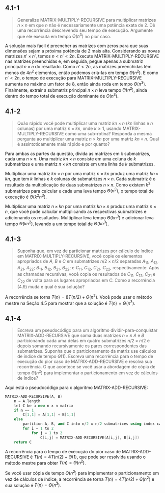 ## 4.1-1

> Generalize MATRIX-MULTIPLY-RECURSIVE para multiplicar matrizes $n \times n$ em que $n$ não é necessariamente uma potência exata de $2$. Dê uma recorrência descrevendo seu tempo de execução. Argumente que ele executa em tempo $\Theta(n^3)$ no pior caso.

A solução mais fácil é preencher as matrizes com zeros para que suas dimensões sejam a próxima potência de 2 mais alta. Considerando as novas matrizes $n' \times n'$, temos $n < n' < 2n$. Execute MATRIX-MULTIPLY-RECURSIVE nas matrizes preenchidas e, em seguida, pegue apenas a submatriz principal $n \times n$ do resultado. Como $n' < 2n$, as matrizes preenchidas têm menos de $4n^2$ elementos, então podemos criá-las em tempo $\Theta(n^2)$. E como $n' < 2n$, o tempo de execução para MATRIX-MULTIPLY-RECURSIVE aumenta no máximo um fator de 8, então ainda roda em tempo $\Theta(n^3)$. Finalmente, extrair a submatriz principal $n \times n$ leva tempo $\Theta(n^2)$, ainda dentro do tempo total de execução dominante de $\Theta(n^3)$.

## 4.1-2

> Quão rápido você pode multiplicar uma matriz $kn \times n$ ($kn$ linhas e $n$ colunas) por uma matriz $n \times kn$, onde $k \ge 1$, usando MATRIX-MULTIPLY-RECURSIVE como uma sub-rotina? Responda a mesma pergunta ao multiplicar uma matriz $n \times kn$ por uma matriz $kn \times n$. Qual é assintoticamente mais rápido e por quanto?

Para ambas as partes da questão, divida as matrizes em k submatrizes, cada uma $n \times n$. Uma matriz $kn \times n$ consiste em uma coluna de $k$ submatrizes e uma matriz $n \times kn$ consiste em uma linha de $k$ submatrizes.

Multiplicar uma matriz $kn \times n$ por uma matriz $n \times kn$ produz uma matriz $kn \times kn$, que tem $k$ linhas e $k$ colunas de submatrizes $n \times n$. Cada submatriz é o resultado da multiplicação de duas submatrizes $n \times n$. Como existem $k^2$ submatrizes para calcular e cada uma leva tempo $\Theta(n^3)$, o tempo total de execução é $\Theta(k^2n^3)$.

Multiplicar uma matriz $n \times kn$ por uma matriz $kn \times n$ produz uma matriz $n \times n$, que você pode calcular multiplicando as respectivas submatrizes e adicionando os resultados. Multiplicar leva tempo $\Theta(kn^3)$ e adicionar leva tempo $\Theta(kn^2)$, levando a um tempo total de $\Theta(kn^3)$.

## 4.1-3

> Suponha que, em vez de particionar matrizes por cálculo de índice em MATRIX-MULTIPLY-RECURSIVE, você copie os elementos apropriados de $A$, $B$ e $C$ em submatrizes $n/2 \times n/2$ separadas $A_{11}$, $A_{12}$, $A_{21}$, $A_{22}$; $B_{11}$, $B_{12}$, $B_{21}$, $B_{22}$; e $C_{11}$, $C_{12}$, $C_{21}$, $C_{22}$, respectivamente. Após as chamadas recursivas, você copia os resultados de $C_{11}$, $C_{12}$, $C_{21}$ e $C_{22}$ de volta para os lugares apropriados em $C$. Como a recorrência (4.9) muda e qual é sua solução?

A recorrência se torna $T(n) = 8T(n/2) + \Theta(n^2)$. Você pode usar o método mestre na Seção 4.5 para mostrar que a solução é $T(n) = \Theta(n^3)$.

## 4.1-4

> Escreva um pseudocódigo para um algoritmo dividir-para-conquistar MATRIX-ADD-RECURSIVE que soma duas matrizes $n \times n$ $A$ e $B$ particionando cada uma delas em quatro submatrizes $n/2 \times n/2$ e depois somando recursivamente os pares correspondentes das submatrizes. Suponha que o particionamento da matriz use cálculos de índice de tempo $\Theta(1)$. Escreva uma recorrência para o tempo de execução do pior caso de MATRIX-ADD-RECURSIVE e resolva sua recorrência. O que acontece se você usar a abordagem de cópia de tempo $\Theta(n^2)$ para implementar o particionamento em vez de cálculos de índice?

Aqui está o pseudocódigo para o algoritmo MATRIX-ADD-RECURSIVE:

```cpp
MATRIX-ADD-RECURSIVE(A, B)
    n = A.length
    let C be a new n x n matrix
    if n == 1
        C[1,1] = A[1,1] + B[1,1]
    else
        partition A, B, and C into n/2 x n/2 submatrices using index calculations that take Θ(1) time
        for i = 1 to 2
            for j = 1 to 2
                C[i,j] = MATRIX-ADD-RECURSIVE(A[i,j], B[i,j])
    return C
```

A recorrência para o tempo de execução do pior caso de MATRIX-ADD-RECURSIVE é $T(n) = 4T(n/2) + \Theta(1)$, que pode ser resolvida usando o método mestre para obter $T(n) = \Theta(n^2)$.

Se você usar cópia de tempo $\Theta(n^2)$ para implementar o particionamento em vez de cálculos de índice, a recorrência se torna $T(n) = 4T(n/2) + \Theta(n^2)$ e sua solução é $T(n) = \Theta(n^3)$.